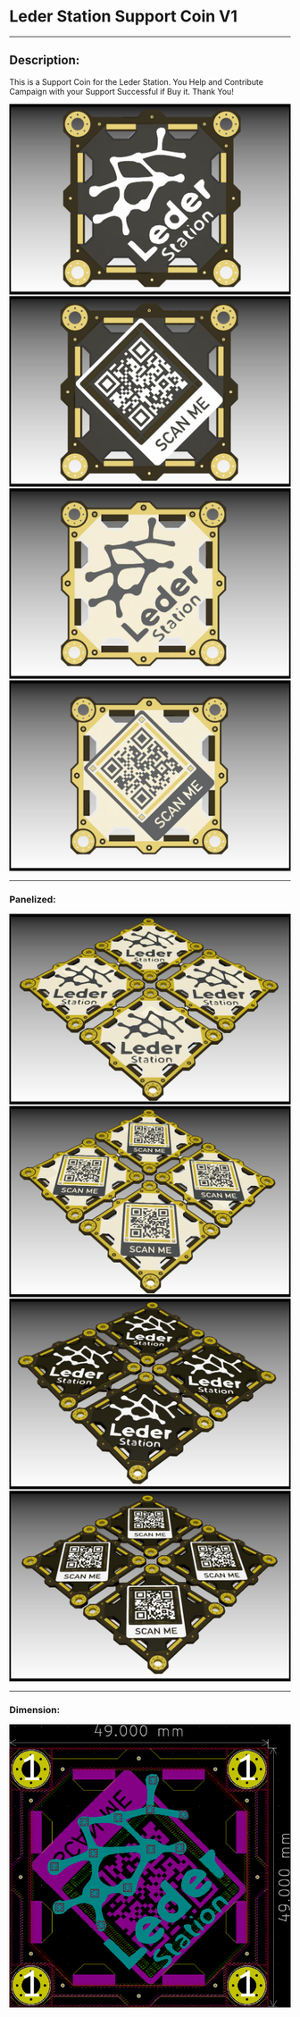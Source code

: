 # Leder Station Support Coin V1

---

## Description:

This is a Support Coin for the Leder Station. You Help and Contribute Campaign with your Support Successful if Buy it. Thank You!

![](https://github.com/drcyberg/Leder_Station_Support_Coins_V1/blob/main/img/1.jpg)
![](/img/2.jpg)
![](/img/3.jpg)
![](/img/4.jpg)

---

### Panelized:

![](/img/6.jpg)
![](/img/7.jpg)
![](/img/8.jpg)
![](/img/9.jpg)

---

### Dimension:

![](/img/5.jpg)
